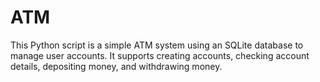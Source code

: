 # ATM
This Python script is a simple ATM system using an SQLite database to manage user accounts. It supports creating accounts, checking account details, depositing money, and withdrawing money.
